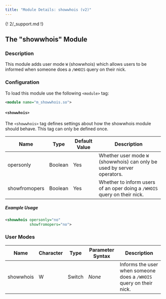 ```yaml
---
title: "Module Details: showwhois (v2)"
---
```


{! 2/_support.md !}

## The "showwhois" Module

### Description

This module adds user mode `W` (showwhois) which allows users to be informed when someone does a `/WHOIS` query on their nick.

### Configuration

To load this module use the following `<module>` tag:

```xml
<module name="m_showwhois.so">
```

#### `<showwhois>`

The `<showwhois>` tag defines settings about how the showwhois module should behave. This tag can only be defined once.

Name          | Type    | Default Value  | Description
------------- | ------- | -------------- | -----------
opersonly     | Boolean | Yes            | Whether user mode `W` (showwhois) can only be used by server operators.
showfromopers | Boolean | Yes            | Whether to inform users of an oper doing a `/WHOIS` query on their nick.

##### Example Usage

```xml
<showwhois opersonly="no"
           showfromopers="no">
```

### User Modes

Name      | Character | Type   | Parameter Syntax | Description
--------- | --------- | ------ | ---------------- | -----------
showwhois | W         | Switch | *None*           | Informs the user when someone does a `/WHOIS` query on their nick.
